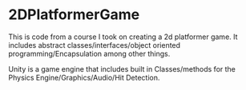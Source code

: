 # 2DPlatformerGame

This is code from a course I took on creating a 2d platformer game. It includes abstract classes/interfaces/object oriented programming/Encapsulation among other things. 

Unity is a game engine that includes built in Classes/methods for the Physics Engine/Graphics/Audio/Hit Detection.
